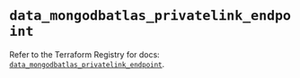 # `data_mongodbatlas_privatelink_endpoint`

Refer to the Terraform Registry for docs: [`data_mongodbatlas_privatelink_endpoint`](https://registry.terraform.io/providers/mongodb/mongodbatlas/1.17.1/docs/data-sources/privatelink_endpoint).
